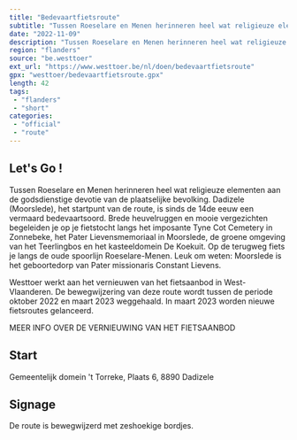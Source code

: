 ```yaml
---
title: "Bedevaartfietsroute"
subtitle: "Tussen Roeselare en Menen herinneren heel wat religieuze elementen aan de godsdienstige devotie van de plaatselijke bevolking"
date: "2022-11-09"
description: "Tussen Roeselare en Menen herinneren heel wat religieuze elementen aan de godsdienstige devotie van de plaatselijke bevolking"
region: "flanders"
source: "be.westtoer"
ext_url: "https://www.westtoer.be/nl/doen/bedevaartfietsroute"
gpx: "westtoer/bedevaartfietsroute.gpx"
length: 42
tags:
 - "flanders"
 - "short"
categories:
 - "official"
 - "route"
---
```


## Let's Go ! 

Tussen Roeselare en Menen herinneren heel wat religieuze elementen aan de godsdienstige devotie van de plaatselijke bevolking. Dadizele (Moorslede), het startpunt van de route, is sinds de 14de eeuw een vermaard bedevaartsoord. Brede heuvelruggen en mooie vergezichten begeleiden je op je fietstocht langs het imposante Tyne Cot Cemetery in Zonnebeke, het Pater Lievensmemoriaal in Moorslede, de groene omgeving van het Teerlingbos en het kasteeldomein De Koekuit. Op de terugweg fiets je langs de oude spoorlijn Roeselare-Menen. Leuk om weten: Moorslede is het geboortedorp van Pater missionaris Constant Lievens.

Westtoer werkt aan het vernieuwen van het fietsaanbod in West-Vlaanderen. De bewegwijzering van deze route wordt tussen de periode oktober 2022 en maart 2023 weggehaald. In maart 2023 worden nieuwe fietsroutes gelanceerd.

MEER INFO OVER DE VERNIEUWING VAN HET FIETSAANBOD

## Start

Gemeentelijk domein 't Torreke, Plaats 6, 8890 Dadizele

## Signage

De route is bewegwijzerd met zeshoekige bordjes.
